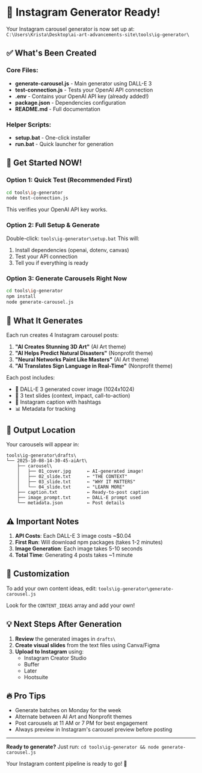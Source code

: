 # 🎉 Instagram Generator Ready!

Your Instagram carousel generator is now set up at:
`C:\Users\Krista\Desktop\ai-art-advancements-site\tools\ig-generator\`

## ✅ What's Been Created

### Core Files:
- **generate-carousel.js** - Main generator using DALL-E 3
- **test-connection.js** - Tests your OpenAI API connection
- **.env** - Contains your OpenAI API key (already added!)
- **package.json** - Dependencies configuration
- **README.md** - Full documentation

### Helper Scripts:
- **setup.bat** - One-click installer
- **run.bat** - Quick launcher for generation

## 🚀 Get Started NOW!

### Option 1: Quick Test (Recommended First)
```bash
cd tools\ig-generator
node test-connection.js
```
This verifies your OpenAI API key works.

### Option 2: Full Setup & Generate
Double-click: `tools\ig-generator\setup.bat`
This will:
1. Install dependencies (openai, dotenv, canvas)
2. Test your API connection
3. Tell you if everything is ready

### Option 3: Generate Carousels Right Now
```bash
cd tools\ig-generator
npm install
node generate-carousel.js
```

## 📸 What It Generates

Each run creates 4 Instagram carousel posts:

1. **"AI Creates Stunning 3D Art"** (AI Art theme)
2. **"AI Helps Predict Natural Disasters"** (Nonprofit theme)  
3. **"Neural Networks Paint Like Masters"** (AI Art theme)
4. **"AI Translates Sign Language in Real-Time"** (Nonprofit theme)

Each post includes:
- 🎨 DALL-E 3 generated cover image (1024x1024)
- 📝 3 text slides (context, impact, call-to-action)
- 💬 Instagram caption with hashtags
- 📊 Metadata for tracking

## 📁 Output Location

Your carousels will appear in:
```
tools\ig-generator\drafts\
└── 2025-10-08-14-30-45-aiArt\
    ├── carousel\
    │   ├── 01_cover.jpg      ← AI-generated image!
    │   ├── 02_slide.txt      ← "THE CONTEXT"
    │   ├── 03_slide.txt      ← "WHY IT MATTERS"
    │   └── 04_slide.txt      ← "LEARN MORE"
    ├── caption.txt           ← Ready-to-post caption
    ├── image_prompt.txt      ← DALL-E prompt used
    └── metadata.json         ← Post details
```

## ⚠️ Important Notes

1. **API Costs**: Each DALL-E 3 image costs ~$0.04
2. **First Run**: Will download npm packages (takes 1-2 minutes)
3. **Image Generation**: Each image takes 5-10 seconds
4. **Total Time**: Generating 4 posts takes ~1 minute

## 🎨 Customization

To add your own content ideas, edit:
`tools\ig-generator\generate-carousel.js`

Look for the `CONTENT_IDEAS` array and add your own!

## 💡 Next Steps After Generation

1. **Review** the generated images in `drafts\`
2. **Create visual slides** from the text files using Canva/Figma
3. **Upload to Instagram** using:
   - Instagram Creator Studio
   - Buffer
   - Later
   - Hootsuite

## 🔥 Pro Tips

- Generate batches on Monday for the week
- Alternate between AI Art and Nonprofit themes
- Post carousels at 11 AM or 7 PM for best engagement
- Always preview in Instagram's carousel preview before posting

---

**Ready to generate?** Just run:
`cd tools\ig-generator && node generate-carousel.js`

Your Instagram content pipeline is ready to go! 🚀